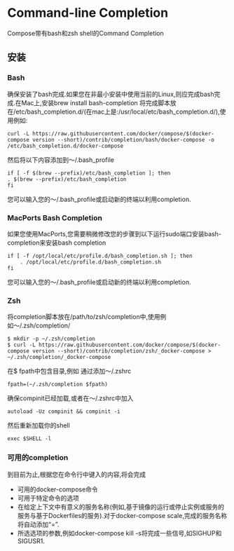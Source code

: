 # Command-line Completion
Compose带有bash和zsh shell的Command Completion

## 安装
### Bash
确保安装了bash完成.如果您在非最小安装中使用当前的Linux,则应完成bash完成.在Mac上,安装brew install bash-completion
将完成脚本放在/etc/bash_completion.d/(在mac上是:/usr/local/etc/bash_completion.d/),使用例如:
```shell
curl -L https://raw.githubusercontent.com/docker/compose/$(docker-compose version --short)/contrib/completion/bash/docker-compose -o /etc/bash_completion.d/docker-compose
```
然后将以下内容添加到〜/.bash_profile
```shell
if [ -f $(brew --prefix)/etc/bash_completion ]; then
. $(brew --prefix)/etc/bash_completion
fi
```
您可以输入您的〜/.bash_profile或启动新的终端以利用completion.

### MacPorts Bash Completion
如果您使用MacPorts,您需要稍微修改您的步骤到以下运行sudo端口安装bash-completion来安装bash completion
```shell
if [ -f /opt/local/etc/profile.d/bash_completion.sh ]; then
    . /opt/local/etc/profile.d/bash_completion.sh
fi
```
您可以输入您的〜/.bash_profile或启动新的终端以利用completion.

### Zsh
将completion脚本放在/path/to/zsh/completion中,使用例如〜/.zsh/completion/
```shell
$ mkdir -p ~/.zsh/completion
$ curl -L https://raw.githubusercontent.com/docker/compose/$(docker-compose version --short)/contrib/completion/zsh/_docker-compose > ~/.zsh/completion/_docker-compose
```
在$ fpath中包含目录,例如 通过添加〜/.zshrc
```shell
fpath=(~/.zsh/completion $fpath)
```
确保compinit已经加载,或者在〜/.zshrc中加入
```shell
autoload -Uz compinit && compinit -i
```
然后重新加载你的shell
```shell
exec $SHELL -l
```

### 可用的completion
到目前为止,根据您在命令行中键入的内容,将会完成
- 可用的docker-compose命令
- 可用于特定命令的选项
- 在给定上下文中有意义的服务名称(例如,基于镜像的运行或停止实例或服务的服务与基于Dockerfiles的服务).对于docker-compose scale,完成的服务名称将自动添加“=”.
- 所选选项的参数,例如docker-compose kill -s将完成一些信号,如SIGHUP和SIGUSR1.